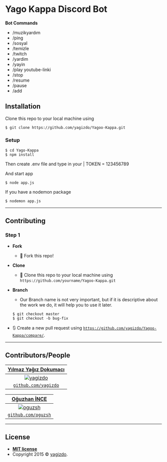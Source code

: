 # Yago Kappa Discord Bot

**Bot Commands**

- /muzikyardım
- /ping
- /sosyal
- /temizle
- /twitch
- /yardim
- /yayin
- /play youtube-linki
- /stop
- /resume
- /pause
- /add

## Installation


Clone this repo to your local machine using 
```shell
$ git clone https://github.com/yagizdo/Yagoo-Kappa.git
```

### Setup
```shell
$ cd Yago-Kappa
$ npm install
```

Then create .env file and type in your |
TOKEN = 123456789

And start app

```shell
$ node app.js
```
If you have a nodemon package

```shell
$ nodemon app.js
```


---


## Contributing

### Step 1

- **Fork**
    - 🍴 Fork this repo!

- **Clone**
    - 👯 Clone this repo to your local machine using `https://github.com/yourname/Yagoo-Kappa.git`


- **Branch**
    - Our Branch name is not very important, but if it is descriptive about the work we do, it will help you to use it later.

    ```shell
    $ git checkout master
    $ git checkout -b bug-fix
    ```

- 🔃 Create a new pull request using <a href="https://github.com/yagizdo/Yagoo-Kappa/compare/" target="_blank">`https://github.com/yagizdo/Yagoo-Kappa/compare/`</a>.

---

## Contributors/People
| <a href="https://www.github.com/yagizdo" target="_blank">**Yılmaz Yağız Dokumacı**</a>
| :---: 
| [![yagizdo](https://avatars2.githubusercontent.com/u/31064552?s=200&v=4)](http://fvcproductions.com)
| <a href="http://github.com/fvcproductions" target="_blank">`github.com/yagizdo`</a>

| <a href="https://www.github.com/oguzsh" target="_blank">**Oğuzhan İNCE**</a>
| :---: 
| [![oguzsh](https://avatars2.githubusercontent.com/u/15168877?s=200&v=4)](http://fvcproductions.com)
| <a href="http://github.com/fvcproductions" target="_blank">`github.com/oguzsh`</a>

---

## License

- **[MIT license](http://opensource.org/licenses/mit-license.php)**
- Copyright 2015 © <a href="https://github.com/yagizdo" target="_blank">yagizdo</a>.
